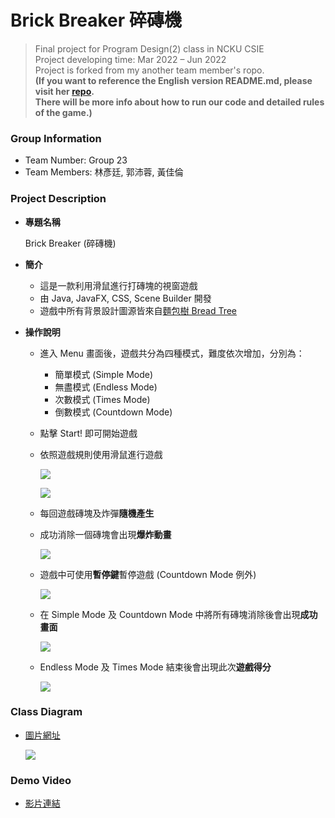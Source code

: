 Brick Breaker 碎磚機
===

> Final project for Program Design(2) class in NCKU CSIE  
> Project developing time: Mar 2022 – Jun 2022  
> Project is forked from my another team member's ropo.  
    **(If you want to reference the English version README.md, please visit her [repo](https://github.com/Hlunlun/Brick-Breaker).  
    There will be more info about how to run our code and detailed rules of the game.)**

### Group Information
* Team Number: Group 23
* Team Members: 林彥廷, 郭沛蓉, 黃佳倫

### Project Description
* **專題名稱**  

    Brick Breaker (碎磚機)

* **簡介**
    * 這是一款利用滑鼠進行打磚塊的視窗遊戲
    * 由 Java, JavaFX, CSS, Scene Builder 開發
    * 遊戲中所有背景設計圖源皆來自[麵包樹 Bread Tree](https://breadtree.art/wallpapers)

* **操作說明**
    * 進入 Menu 畫面後，遊戲共分為四種模式，難度依次增加，分別為：  
        * 簡單模式 (Simple Mode)
        * 無盡模式 (Endless Mode)
        * 次數模式 (Times Mode)
        * 倒數模式 (Countdown Mode)

    * 點擊 Start! 即可開始遊戲  

    * 依照遊戲規則使用滑鼠進行遊戲  

        ![](https://imgur.com/oNo9cAv.png)

        ![](https://imgur.com/n81aPjv.png)

    * 每回遊戲磚塊及炸彈**隨機產生**

    * 成功消除一個磚塊會出現**爆炸動畫**

        ![](https://imgur.com/MzGWwME.png)

    * 遊戲中可使用**暫停鍵**暫停遊戲  (Countdown Mode 例外)

        ![](https://imgur.com/IWZozgw.png)

    * 在 Simple Mode 及 Countdown Mode 中將所有磚塊消除後會出現**成功畫面**

        ![](https://imgur.com/AB6kIWk.png)

    * Endless Mode 及 Times Mode 結束後會出現此次**遊戲得分**

        ![](https://imgur.com/a3x69FD.png)

### Class Diagram
* [圖片網址](https://drive.google.com/file/d/1nZwDxmi31LlCk2jnq5P27p17Vk3Hlold/view?usp=drive_link)

    ![](https://imgur.com/zo9GhjK.jpg)

### Demo Video
* [影片連結]()
